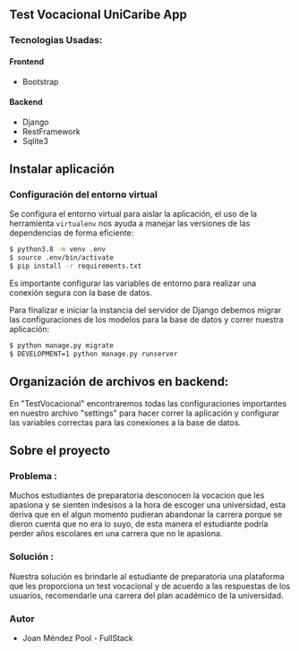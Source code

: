 ## Test Vocacional UniCaribe App

### Tecnologias Usadas:

#### Frontend

- Bootstrap

#### Backend

- Django
- RestFramework
- Sqlite3


## Instalar aplicación


### Configuración del entorno virtual
Se configura el entorno virtual para aislar la aplicación, el uso de la herramienta `virtualenv` nos ayuda a manejar las versiones de las dependencias de forma eficiente:

```sh
$ python3.8 -m venv .env
$ source .env/bin/activate
$ pip install -r requirements.txt
```

Es importante configurar las variables de entorno para realizar una conexión segura con la base de datos.

Para finalizar e iniciar la instancia del servidor de Django debemos migrar las configuraciones de los modelos para la base de datos y correr nuestra aplicación:

```sh
$ python manage.py migrate
$ DEVELOPMENT=1 python manage.py runserver
```

## Organización de archivos en backend:
En "TestVocacional" encontraremos todas las configuraciones importantes en nuestro archivo "settings" para hacer correr la aplicación y configurar las variables correctas para las conexiones a la base de datos.

## Sobre el proyecto

### Problema :

Muchos estudiantes de preparatoria desconocen la vocacion que les apasiona y se sienten indesisos a la hora de escoger una universidad, esta deriva que en el algun momento pudieran abandonar la carrera porque se dieron cuenta que no era lo suyo, de esta manera el estudiante podría perder años escolares en una carrera que no le apasiona.
### Solución :
Nuestra solución es brindarle al estudiante de preparatoria una plataforma que les proporciona un test vocacional y de acuerdo a las respuestas de los usuarios, recomendarle una carrera del plan académico de la universidad.

### Autor
- Joan Méndez Pool - FullStack